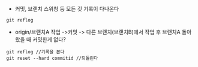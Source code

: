- 커밋, 브랜치 스위칭 등 모든 깃 기록이 다나온다
```
git reflog
```

- origin/브랜치A 작업 ->커밋 -> 다른 브랜치(브랜치B)에서 작업 후 브랜치A 돌아왔을 때 커밋한게 없다?
```
git reflog //기록을 본다
git reset --hard commitid //되돌린다
```

